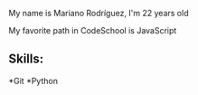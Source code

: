 My name is Mariano Rodríguez, I'm 22 years old

My favorite path in CodeSchool is JavaScript

## Skills:

*Git
*Python
